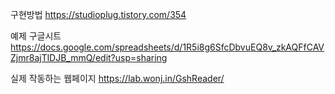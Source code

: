 구현방법
https://studioplug.tistory.com/354

예제 구글시트
https://docs.google.com/spreadsheets/d/1R5i8g6SfcDbvuEQ8v_zkAQFfCAVZjmr8ajTlDJB_mmQ/edit?usp=sharing

실제 작동하는 웹페이지
https://lab.wonj.in/GshReader/